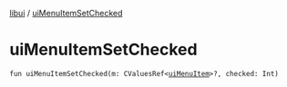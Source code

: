 [libui](README.md) / [uiMenuItemSetChecked](ui-menu-item-set-checked.md)

# uiMenuItemSetChecked

`fun uiMenuItemSetChecked(m: CValuesRef<`[`uiMenuItem`](ui-menu-item.md)`>?, checked: Int)`